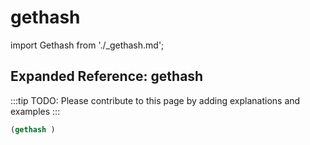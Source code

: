 # gethash

import Gethash from './_gethash.md';

<Gethash />

## Expanded Reference: gethash

:::tip
TODO: Please contribute to this page by adding explanations and examples
:::

```lisp
(gethash )
```
